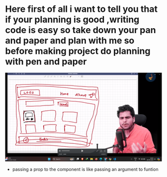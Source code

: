 # Here first of all i want to tell you that if your planning is good ,writing code is easy so take down your pan and paper and plan with me so before making project do planning with pen and paper

![alt text](image.png)

- passing a prop to the component is like passing an argument to funtion